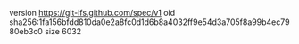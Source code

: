 version https://git-lfs.github.com/spec/v1
oid sha256:1fa156bfdd810da0e2a8fc0d1d6b8a4032ff9e54d3a705f8a99b4ec7980eb3c0
size 6032

